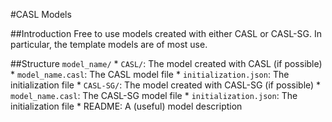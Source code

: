 #CASL Models

##Introduction
Free to use models created with either CASL or CASL-SG. 
In particular, the template models are of most use.

##Structure
`model_name/`
	* `CASL/`: The model created with CASL (if possible)
		* `model_name.casl`: The CASL model file
		* `initialization.json`: The initialization file
	* `CASL-SG/`: The model created with CASL-SG (if possible)
		* `model_name.casl`: The CASL-SG model file
		* `initialization.json`: The initialization file
	* README: A (useful) model description